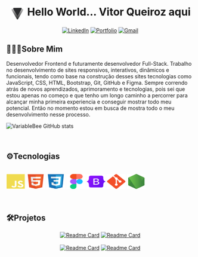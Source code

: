 #  <div displey="flex" align="center"><img align="center" alt="banner" height="40" width="40" src="img/my-logo.png"> Hello World... Vitor Queiroz aqui</div>
<div displey="flex" align="center">

  [![LinkedIn](https://img.shields.io/badge/LinkedIn-0077B5?style=for-the-badge&logo=linkedin&logoColor=white)](https://www.linkedin.com/in/vitor-queiroz-nunes-18319b278/")
  [![Portfolio](https://img.shields.io/badge/Portfolio-FF5722?style=for-the-badge&logo=todoist&logoColor=white)](https://htppsvitor.github.io/Portif-lio/)
  [![Gmail](https://img.shields.io/badge/Gmail-333333?style=for-the-badge&logo=gmail&logoColor=red)](mailto:vitor.qn2004@gmail.com)

</div>


## 👨🏽‍💻Sobre Mim
<div displey="flex" height="100" width="100">
  <p >Desenvolvedor Frontend e futuramente desenvolvedor Full-Stack. Trabalho no desenvolvimento de sites responsivos, interativos, dinâmicos e funcionais, tendo como base na construção desses sites tecnologias como JavaScript, CSS, HTML, Bootstrap, Git, GitHub e Figma. Sempre correndo atrás de novos aprendizados, aprimoramento e tecnologias, pois sei que estou apenas no começo e que tenho um longo caminho a percorrer para alcançar minha primeira experiencia e conseguir mostrar todo meu potencial. Então no momento estou em busca de mostra todo o meu desenvolvimento nesse processo.</p>

  ![VariableBee GitHub stats](https://github-readme-stats.vercel.app/api?username=htppsvitor&show_icons=true&theme=gotham)

  
</div>

</br>

## ⚙️Tecnologias
<div style="display: inline_block"><br>
  <img align="center" alt="JS" height="40" width="50" src="https://raw.githubusercontent.com/devicons/devicon/master/icons/javascript/javascript-plain.svg">
  <img align="center" alt="html" height="40" width="50" src="https://raw.githubusercontent.com/devicons/devicon/master/icons/html5/html5-original.svg">
  <img align="center" alt="CSS" height="40" width="50" src="https://raw.githubusercontent.com/devicons/devicon/master/icons/css3/css3-original.svg">
  <img align="center" alt="php" height="40" width="50" src="https://raw.githubusercontent.com/devicons/devicon/master/icons/figma/figma-original.svg">
  <img align="center" alt="php" height="40" width="50" src="https://raw.githubusercontent.com/devicons/devicon/master/icons/bootstrap/bootstrap-original.svg">
  <img align="center" alt="php" height="40" width="50" src="https://raw.githubusercontent.com/devicons/devicon/master/icons/git/git-original.svg">
  <img align="center" alt="php" height="40" width="50" src="https://raw.githubusercontent.com/devicons/devicon/master/icons/nodejs/nodejs-original.svg">
</div>
</br>

</br>

## 🛠️Projetos


<div displey="flex" align="center">
  
  [![Readme Card](https://github-readme-stats.vercel.app/api/pin/?username=htppsvitor&repo=portif-lio&theme=gotham)](https://github.com/anuraghazra/github-readme-stats)
  [![Readme Card](https://github-readme-stats.vercel.app/api/pin/?username=htppsvitor&repo=Pokedex&theme=gotham)](https://github.com/anuraghazra/github-readme-stats)
  </br>
  </br>
  [![Readme Card](https://github-readme-stats.vercel.app/api/pin/?username=htppsvitor&repo=funpage-the_owl_house&theme=gotham)](https://github.com/anuraghazra/github-readme-stats)
  [![Readme Card](https://github-readme-stats.vercel.app/api/pin/?username=htppsvitor&repo=LinkMy&theme=gotham)](https://github.com/anuraghazra/github-readme-stats)
</div>
